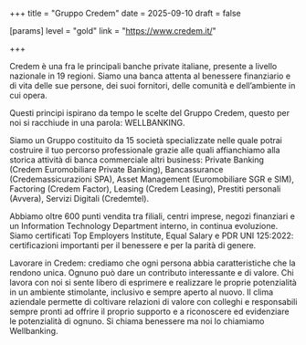 +++
title = "Gruppo Credem"
date = 2025-09-10
draft = false

[params]
level = "gold"
link = "https://www.credem.it/"

+++

Credem è una fra le principali banche private italiane, presente a livello nazionale in 19 regioni.
Siamo una banca attenta al benessere finanziario e di vita delle sue persone, dei suoi fornitori, delle comunità e dell’ambiente in cui opera.

Questi principi ispirano da tempo le scelte del Gruppo Credem, questo per noi si racchiude in una parola: WELLBANKING.

Siamo un Gruppo costituito da 15 società specializzate nelle quale potrai costruire il tuo percorso professionale grazie alle quali affianchiamo alla storica attività di banca commerciale altri business: Private Banking (Credem Euromobiliare Private Banking), Bancassurance (Credemassicurazioni SPA), Asset Management (Euromobiliare SGR e SIM), Factoring (Credem Factor), Leasing (Credem Leasing), Prestiti personali (Avvera), Servizi Digitali (Credemtel).

Abbiamo oltre 600 punti vendita tra filiali, centri imprese, negozi finanziari e un Information Technology Department interno, in continua evoluzione.
Siamo certificati Top Employers Institute, Equal Salary e PDR UNI 125:2022: certificazioni importanti per il benessere e per la parità di genere.

Lavorare in Credem: crediamo che ogni persona abbia caratteristiche che la rendono unica. Ognuno può dare un contributo interessante e di valore. Chi lavora con noi si sente libero di esprimere e realizzare le proprie potenzialità in un ambiente stimolante, inclusivo e sempre aperto al nuovo. Il clima aziendale permette di coltivare relazioni di valore con colleghi e responsabili sempre pronti ad offrire il proprio supporto e a riconoscere ed evidenziare le potenzialità di ognuno. Si chiama benessere ma noi lo chiamiamo Wellbanking.
